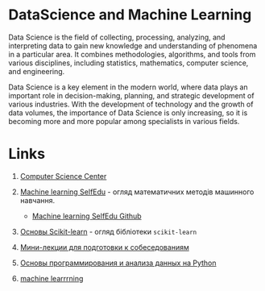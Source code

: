 # DataScience and Machine Learning

Data Science is the field of collecting, processing, analyzing, and interpreting data to gain new knowledge and understanding of phenomena in a particular area. It combines methodologies, algorithms, and tools from various disciplines, including statistics, mathematics, computer science, and engineering.

Data Science is a key element in the modern world, where data plays an important role in decision-making, planning, and strategic development of various industries. With the development of technology and the growth of data volumes, the importance of Data Science is only increasing, so it is becoming more and more popular among specialists in various fields.

# Links

1. [Computer Science Center](https://compscicenter.ru/teachers/618/)

2. [Machine learning SelfEdu](https://proproprogs.ru/ml) - огляд математичних методів машинного навчання.

   - [Machine learning SelfEdu Github](https://github.com/selfedu-rus/machine_learning)

3. [Основы Scikit-learn](https://youtu.be/sNDW8d8eB1U) - огляд бібліотеки `scikit-learn`

4. [Мини-лекции для подготовки к собеседованиям](https://www.youtube.com/playlist?list=PLOKb3HTyuVMC0-NAlngaHJou7IjECakUI)

5. [Основы программирования и анализа данных на Python](https://www.youtube.com/playlist?list=PL2mBTfXHM2qgCMm8RtXm59w27bPTQx55I)

6. [machine learrrning](https://www.youtube.com/@machine_learrrning/videos)
